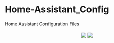 # Home-Assistant_Config
Home Assistant Configuration Files

<div align="center">
  <h4>
    <a href="https://travis-ci.org/rjsachse/Home-Assistant-Config"><img src="https://travis-ci.org/rjsachse/Home-Assistant-Config.svg?branch=master"/></a>
    <a href="https://github.com/rjsachse/Home-Assistant-Config/commits/master"><img src="https://img.shields.io/github/last-commit/rjsachse/Home-Assistant-Config.svg?style=plasticr"/></a>
  </h4>
</div>

